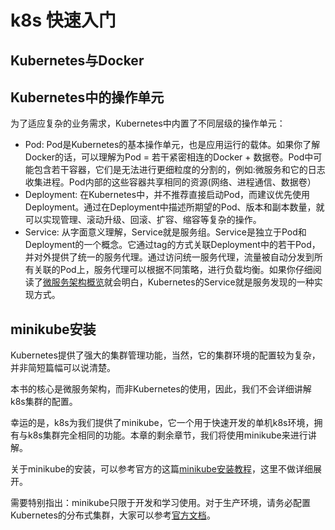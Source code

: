 # k8s 快速入门

## Kubernetes与Docker

## Kubernetes中的操作单元

为了适应复杂的业务需求，Kubernetes中内置了不同层级的操作单元：
* Pod: Pod是Kubernetes的基本操作单元，也是应用运行的载体。如果你了解Docker的话，可以理解为Pod = 若干紧密相连的Docker + 数据卷。Pod中可能包含若干容器，它们是无法进行更细粒度的分割的，例如:微服务和它的日志收集进程。Pod内部的这些容器共享相同的资源(网络、进程通信、数据卷）
* Deployment: 在Kubernetes中，并不推荐直接启动Pod，而建议优先使用Deployment。通过在Deployment中描述所期望的Pod、版本和副本数量，就可以实现管理、滚动升级、回滚、扩容、缩容等复杂的操作。
* Service: 从字面意义理解，Service就是服务组。Service是独立于Pod和Deployment的一个概念。它通过tag的方式关联Deployment中的若干Pod，并对外提供了统一的服务代理。通过访问统一服务代理，流量被自动分发到所有关联的Pod上，服务代理可以根据不同策略，进行负载均衡。如果你仔细阅读了[微服务架构概览](architecture/overview.md)就会明白，Kubernetes的Service就是服务发现的一种实现方式。


## minikube安装
Kubernetes提供了强大的集群管理功能，当然，它的集群环境的配置较为复杂，并非简短篇幅可以说清楚。

本书的核心是微服务架构，而非Kubernetes的使用，因此，我们不会详细讲解k8s集群的配置。

幸运的是，k8s为我们提供了minikube，它一个用于快速开发的单机k8s环境，拥有与k8s集群完全相同的功能。本章的剩余章节，我们将使用minikube来进行讲解。

关于minikube的安装，可以参考官方的这篇[minikube安装教程](https://kubernetes.io/docs/tasks/tools/install-minikube/)，这里不做详细展开。

需要特别指出：minikube只限于开发和学习使用。对于生产环境，请务必配置Kubernetes的分布式集群，大家可以参考[官方文档](https://kubernetes.io/docs/home)。

## 
